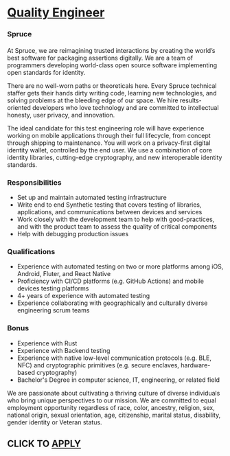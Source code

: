 # [Quality Engineer](https://www.remotewlb.com/apply/quality-engineer-76477)  
### Spruce  
####  

At Spruce, we are reimagining trusted interactions by creating the world’s best software for packaging assertions digitally. We are a team of programmers developing world-class open source software implementing open standards for identity.

There are no well-worn paths or theoreticals here. Every Spruce technical staffer gets their hands dirty writing code, learning new technologies, and solving problems at the bleeding edge of our space. We hire results-oriented developers who love technology and are committed to intellectual honesty, user privacy, and innovation.

The ideal candidate for this test engineering role will have experience working on mobile applications through their full lifecycle, from concept through shipping to maintenance. You will work on a privacy-first digital identity wallet, controlled by the end user. We use a combination of core identity libraries, cutting-edge cryptography, and new interoperable identity standards.

### Responsibilities

  * Set up and maintain automated testing infrastructure 
  * Write end to end Synthetic testing that covers testing of libraries, applications, and communications between devices and services
  * Work closely with the development team to help with good-practices, and with the product team to assess the quality of critical components
  * Help with debugging production issues

### Qualifications

  * Experience with automated testing on two or more platforms among iOS, Android, Fluter, and React Native
  * Proficiency with CI/CD platforms (e.g. GitHub Actions) and mobile devices testing platforms
  * 4+ years of experience with automated testing
  * Experience collaborating with geographically and culturally diverse engineering scrum teams

### Bonus

  * Experience with Rust
  * Experience with Backend testing
  * Experience with native low-level communication protocols (e.g. BLE, NFC) and cryptographic primitives (e.g. secure enclaves, hardware-based cryptography)
  * Bachelor's Degree in computer science, IT, engineering, or related field

We are passionate about cultivating a thriving culture of diverse individuals who bring unique perspectives to our mission. We are committed to equal employment opportunity regardless of race, color, ancestry, religion, sex, national origin, sexual orientation, age, citizenship, marital status, disability, gender identity or Veteran status.

  
## CLICK TO [APPLY](https://www.remotewlb.com/apply/quality-engineer-76477)

